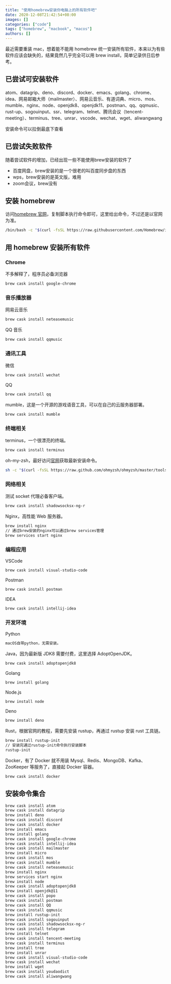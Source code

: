 ```yaml
---
title: "使用homebrew安装你电脑上的所有软件吧"
date: 2020-12-08T21:42:54+08:00
images: []
categories: ["code"]
tags: ["homebrew", "macbook", "macos"]
authors: []
---
```


最近需要重装 mac，想着能不能用 homebrew 统一安装所有软件，本来以为有些软件应该会缺失的，结果竟然几乎完全可以用 brew install，简单记录供日后参考。

## 已尝试可安装软件

atom、datagrip、deno、discord、docker、emacs、golang、chrome、idea、网易邮箱大师（mailmaster）、网易云音乐、有道词典、micro、mos、mumble、nginx、node、openjdk8、openjdk11、postman、qq、qqmusic、rust-up、sogouinput、ssr、telegram、telnet、腾讯会议（tencent-meeting）、terminus、tree、unrar、vscode、wechat、wget、aliwangwang

安装命令可以拉倒最底下查看

## 已尝试失败软件

随着尝试软件的增加，已经出现一些不能使用brew安装的软件了

- 百度网盘，brew安装的是一个很老的叫百度同步盘的东西
- wps，brew安装的是英文版，难用
- zoom会议，brew没有

## 安装 homebrew

访问[homebrew 官网](https://brew.sh/)，复制脚本执行命令即可，这里给出命令，不过还是以官网为准。

```bash
/bin/bash -c "$(curl -fsSL https://raw.githubusercontent.com/Homebrew/install/master/install.sh)"
```

## 用 homebrew 安装所有软件

### Chrome

不多解释了，程序员必备浏览器

```bash
brew cask install google-chrome
```

### 音乐播放器

网易云音乐

```bash
brew cask install neteasemusic
```

QQ 音乐

```bash
brew cask install qqmusic
```

### 通讯工具

微信

```bash
brew cask install wechat
```

QQ

```bash
brew cask install qq
```

mumble，这是一个开源的游戏语音工具，可以在自己的云服务器部署。

```bash
brew cask install mumble
```

### 终端相关

terminus，一个很漂亮的终端。

```bash
brew cask install terminus
```

oh-my-zsh，最好访问[官网](https://ohmyz.sh/)获取最新安装命令。

```bash
sh -c "$(curl -fsSL https://raw.github.com/ohmyzsh/ohmyzsh/master/tools/install.sh)"
```

### 网络相关

测试 socket 代理必备客户端。

```bash
brew cask install shadowsocksx-ng-r
```

Nginx，高性能 Web 服务器。

```bash
brew install nginx
// 通过brew安装的nginx可以通过brew services管理
brew services start nginx
```

### 编程应用

VSCode

```bash
brew cask install visual-studio-code
```

Postman

```bash
brew cask install postman
```

IDEA

```bash
brew cask install intellij-idea
```

### 开发环境

Python

```bash
macOS自带python，无需安装。
```

Java，因为最新版 JDK8 需要付费，这里选择 AdoptOpenJDK。

```bash
brew cask install adoptopenjdk8
```

Golang

```bash
brew install golang
```

Node.js

```bash
brew install node
```

Deno

```bash
brew install deno
```

Rust，根据官网的教程，需要先安装 rustup，再通过 rustup 安装 rust 工具链。

```bash
brew install rustup-init
// 安装完通过rustup-init命令执行安装脚本
rustup-init
```

Docker，有了 Docker 就不用装 Mysql、Redis、MongoDB、Kafka、ZooKeeper 等服务了，直接起 Docker 容器。

```bash
brew cask install docker
```

## 安装命令集合

```bash
brew cask install atom
brew cask install datagrip
brew install deno
brew cask install discord
brew cask install docker
brew install emacs
brew install golang
brew cask install google-chrome
brew cask install intellij-idea
brew cask install mailmaster
brew install micro
brew cask install mos
brew cask install mumble
brew cask install neteasemusic
brew install nginx
brew services start nginx
brew install node
brew cask install adoptopenjdk8
brew install openjdk@11
brew cask install popo
brew cask install postman
brew cask install QQ
brew cask install qqmusic
brew install rustup-init
brew cask install sogouinput
brew cask install shadowsocksx-ng-r
brew cask install telegram
brew install telnet
brew cask install tencent-meeting
brew cask install terminus
brew install tree
brew install unrar
brew cask install visual-studio-code
brew cask install wechat
brew install wget
brew cask install youdaodict
brew cask install aliwangwang
```
